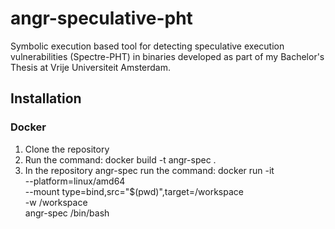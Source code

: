 # angr-speculative-pht
Symbolic execution based tool for detecting speculative execution vulnerabilities (Spectre-PHT) in binaries developed as part of my Bachelor's Thesis at Vrije Universiteit Amsterdam.
## Installation
### Docker
1. Clone the repository
2. Run the command: docker build -t angr-spec .
3. In the repository angr-spec run the command:  docker run -it \
--platform=linux/amd64 \
--mount type=bind,src="$(pwd)",target=/workspace \
-w /workspace \
angr-spec /bin/bash

